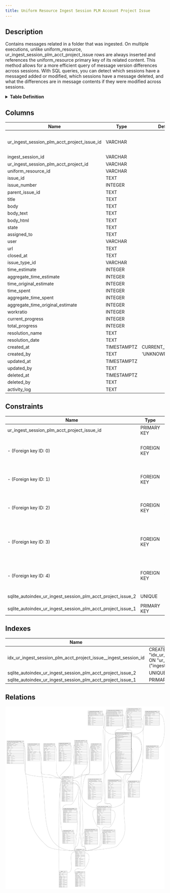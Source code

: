 ```yaml
---
title: Uniform Resource Ingest Session PLM Account Project Issue
---
```


## Description

Contains messages related in a folder that was ingested. On multiple executions,
unlike uniform_resource, ur_ingest_session_plm_acct_project_issue rows are
always inserted and references the uniform_resource primary key of its related
content. This method allows for a more efficient query of message version
differences across sessions. With SQL queries, you can detect which sessions
have a messaged added or modified, which sessions have a message deleted, and
what the differences are in message contents if they were modified across
sessions.

<details>
<summary><strong>Table Definition</strong></summary>

```sql
CREATE TABLE "ur_ingest_session_plm_acct_project_issue" (
    "ur_ingest_session_plm_acct_project_issue_id" VARCHAR PRIMARY KEY NOT NULL,
    "ingest_session_id" VARCHAR NOT NULL,
    "ur_ingest_session_plm_acct_project_id" VARCHAR NOT NULL,
    "uniform_resource_id" VARCHAR,
    "issue_id" TEXT NOT NULL,
    "issue_number" INTEGER,
    "parent_issue_id" TEXT,
    "title" TEXT NOT NULL,
    "body" TEXT,
    "body_text" TEXT,
    "body_html" TEXT,
    "state" TEXT NOT NULL,
    "assigned_to" TEXT NOT NULL,
    "user" VARCHAR NOT NULL,
    "url" TEXT NOT NULL,
    "closed_at" TEXT,
    "issue_type_id" VARCHAR,
    "time_estimate" INTEGER,
    "aggregate_time_estimate" INTEGER,
    "time_original_estimate" INTEGER,
    "time_spent" INTEGER,
    "aggregate_time_spent" INTEGER,
    "aggregate_time_original_estimate" INTEGER,
    "workratio" INTEGER,
    "current_progress" INTEGER,
    "total_progress" INTEGER,
    "resolution_name" TEXT,
    "resolution_date" TEXT,
    "created_at" TIMESTAMPTZ DEFAULT CURRENT_TIMESTAMP,
    "created_by" TEXT DEFAULT 'UNKNOWN',
    "updated_at" TIMESTAMPTZ,
    "updated_by" TEXT,
    "deleted_at" TIMESTAMPTZ,
    "deleted_by" TEXT,
    "activity_log" TEXT,
    FOREIGN KEY("ingest_session_id") REFERENCES "ur_ingest_session"("ur_ingest_session_id"),
    FOREIGN KEY("ur_ingest_session_plm_acct_project_id") REFERENCES "ur_ingest_session_plm_acct_project"("ur_ingest_session_plm_acct_project_id"),
    FOREIGN KEY("uniform_resource_id") REFERENCES "uniform_resource"("uniform_resource_id"),
    FOREIGN KEY("user") REFERENCES "ur_ingest_session_plm_user"("ur_ingest_session_plm_user_id"),
    FOREIGN KEY("issue_type_id") REFERENCES "ur_ingest_session_plm_issue_type"("ur_ingest_session_plm_issue_type_id"),
    UNIQUE("title", "issue_id", "body", "state", "assigned_to", "issue_number")
)
```

</details>

## Columns

| Name                                        | Type        | Default           | Nullable | Children                                                                                                                                                                                                                                                                                                                                                                                                                                                                                | Parents                                                                                                               | Comment                                                 |
| ------------------------------------------- | ----------- | ----------------- | -------- | --------------------------------------------------------------------------------------------------------------------------------------------------------------------------------------------------------------------------------------------------------------------------------------------------------------------------------------------------------------------------------------------------------------------------------------------------------------------------------------- | --------------------------------------------------------------------------------------------------------------------- | ------------------------------------------------------- |
| ur_ingest_session_plm_acct_project_issue_id | VARCHAR     |                   | false    | [ur_ingest_session_plm_acct_label](/docs/standard-library/rssd-schema/ur_ingest_session_plm_acct_label) [ur_ingest_session_plm_acct_relationship](/docs/standard-library/rssd-schema/ur_ingest_session_plm_acct_relationship) [ur_ingest_session_plm_comment](/docs/standard-library/rssd-schema/ur_ingest_session_plm_comment) [ur_ingest_session_plm_issue_reaction](/docs/standard-library/rssd-schema/ur_ingest_session_plm_issue_reaction) |                                                                                                                       | {"isSqlDomainZodDescrMeta":true,"isVarChar":true}       |
| ingest_session_id                           | VARCHAR     |                   | false    |                                                                                                                                                                                                                                                                                                                                                                                                                                                                                         | [ur_ingest_session](/docs/standard-library/rssd-schema/ur_ingest_session)                                   | {"isSqlDomainZodDescrMeta":true,"isVarChar":true}       |
| ur_ingest_session_plm_acct_project_id       | VARCHAR     |                   | false    |                                                                                                                                                                                                                                                                                                                                                                                                                                                                                         | [ur_ingest_session_plm_acct_project](/docs/standard-library/rssd-schema/ur_ingest_session_plm_acct_project) | {"isSqlDomainZodDescrMeta":true,"isVarChar":true}       |
| uniform_resource_id                         | VARCHAR     |                   | true     |                                                                                                                                                                                                                                                                                                                                                                                                                                                                                         | [uniform_resource](/docs/standard-library/rssd-schema/uniform_resource)                                     | {"isSqlDomainZodDescrMeta":true,"isVarChar":true}       |
| issue_id                                    | TEXT        |                   | false    |                                                                                                                                                                                                                                                                                                                                                                                                                                                                                         |                                                                                                                       |                                                         |
| issue_number                                | INTEGER     |                   | true     |                                                                                                                                                                                                                                                                                                                                                                                                                                                                                         |                                                                                                                       |                                                         |
| parent_issue_id                             | TEXT        |                   | true     |                                                                                                                                                                                                                                                                                                                                                                                                                                                                                         |                                                                                                                       |                                                         |
| title                                       | TEXT        |                   | false    |                                                                                                                                                                                                                                                                                                                                                                                                                                                                                         |                                                                                                                       |                                                         |
| body                                        | TEXT        |                   | true     |                                                                                                                                                                                                                                                                                                                                                                                                                                                                                         |                                                                                                                       |                                                         |
| body_text                                   | TEXT        |                   | true     |                                                                                                                                                                                                                                                                                                                                                                                                                                                                                         |                                                                                                                       |                                                         |
| body_html                                   | TEXT        |                   | true     |                                                                                                                                                                                                                                                                                                                                                                                                                                                                                         |                                                                                                                       |                                                         |
| state                                       | TEXT        |                   | false    |                                                                                                                                                                                                                                                                                                                                                                                                                                                                                         |                                                                                                                       |                                                         |
| assigned_to                                 | TEXT        |                   | false    |                                                                                                                                                                                                                                                                                                                                                                                                                                                                                         |                                                                                                                       |                                                         |
| user                                        | VARCHAR     |                   | false    |                                                                                                                                                                                                                                                                                                                                                                                                                                                                                         | [ur_ingest_session_plm_user](/docs/standard-library/rssd-schema/ur_ingest_session_plm_user)                 | {"isSqlDomainZodDescrMeta":true,"isVarChar":true}       |
| url                                         | TEXT        |                   | false    |                                                                                                                                                                                                                                                                                                                                                                                                                                                                                         |                                                                                                                       |                                                         |
| closed_at                                   | TEXT        |                   | true     |                                                                                                                                                                                                                                                                                                                                                                                                                                                                                         |                                                                                                                       |                                                         |
| issue_type_id                               | VARCHAR     |                   | true     |                                                                                                                                                                                                                                                                                                                                                                                                                                                                                         | [ur_ingest_session_plm_issue_type](/docs/standard-library/rssd-schema/ur_ingest_session_plm_issue_type)     | {"isSqlDomainZodDescrMeta":true,"isVarChar":true}       |
| time_estimate                               | INTEGER     |                   | true     |                                                                                                                                                                                                                                                                                                                                                                                                                                                                                         |                                                                                                                       |                                                         |
| aggregate_time_estimate                     | INTEGER     |                   | true     |                                                                                                                                                                                                                                                                                                                                                                                                                                                                                         |                                                                                                                       |                                                         |
| time_original_estimate                      | INTEGER     |                   | true     |                                                                                                                                                                                                                                                                                                                                                                                                                                                                                         |                                                                                                                       |                                                         |
| time_spent                                  | INTEGER     |                   | true     |                                                                                                                                                                                                                                                                                                                                                                                                                                                                                         |                                                                                                                       |                                                         |
| aggregate_time_spent                        | INTEGER     |                   | true     |                                                                                                                                                                                                                                                                                                                                                                                                                                                                                         |                                                                                                                       |                                                         |
| aggregate_time_original_estimate            | INTEGER     |                   | true     |                                                                                                                                                                                                                                                                                                                                                                                                                                                                                         |                                                                                                                       |                                                         |
| workratio                                   | INTEGER     |                   | true     |                                                                                                                                                                                                                                                                                                                                                                                                                                                                                         |                                                                                                                       |                                                         |
| current_progress                            | INTEGER     |                   | true     |                                                                                                                                                                                                                                                                                                                                                                                                                                                                                         |                                                                                                                       |                                                         |
| total_progress                              | INTEGER     |                   | true     |                                                                                                                                                                                                                                                                                                                                                                                                                                                                                         |                                                                                                                       |                                                         |
| resolution_name                             | TEXT        |                   | true     |                                                                                                                                                                                                                                                                                                                                                                                                                                                                                         |                                                                                                                       |                                                         |
| resolution_date                             | TEXT        |                   | true     |                                                                                                                                                                                                                                                                                                                                                                                                                                                                                         |                                                                                                                       |                                                         |
| created_at                                  | TIMESTAMPTZ | CURRENT_TIMESTAMP | true     |                                                                                                                                                                                                                                                                                                                                                                                                                                                                                         |                                                                                                                       |                                                         |
| created_by                                  | TEXT        | 'UNKNOWN'         | true     |                                                                                                                                                                                                                                                                                                                                                                                                                                                                                         |                                                                                                                       |                                                         |
| updated_at                                  | TIMESTAMPTZ |                   | true     |                                                                                                                                                                                                                                                                                                                                                                                                                                                                                         |                                                                                                                       |                                                         |
| updated_by                                  | TEXT        |                   | true     |                                                                                                                                                                                                                                                                                                                                                                                                                                                                                         |                                                                                                                       |                                                         |
| deleted_at                                  | TIMESTAMPTZ |                   | true     |                                                                                                                                                                                                                                                                                                                                                                                                                                                                                         |                                                                                                                       |                                                         |
| deleted_by                                  | TEXT        |                   | true     |                                                                                                                                                                                                                                                                                                                                                                                                                                                                                         |                                                                                                                       |                                                         |
| activity_log                                | TEXT        |                   | true     |                                                                                                                                                                                                                                                                                                                                                                                                                                                                                         |                                                                                                                       | {"isSqlDomainZodDescrMeta":true,"isJsonSqlDomain":true} |

## Constraints

| Name                                                        | Type        | Definition                                                                                                                                                                                   |
| ----------------------------------------------------------- | ----------- | -------------------------------------------------------------------------------------------------------------------------------------------------------------------------------------------- |
| ur_ingest_session_plm_acct_project_issue_id                 | PRIMARY KEY | PRIMARY KEY (ur_ingest_session_plm_acct_project_issue_id)                                                                                                                                    |
| - (Foreign key ID: 0)                                       | FOREIGN KEY | FOREIGN KEY (issue_type_id) REFERENCES ur_ingest_session_plm_issue_type (ur_ingest_session_plm_issue_type_id) ON UPDATE NO ACTION ON DELETE NO ACTION MATCH NONE                             |
| - (Foreign key ID: 1)                                       | FOREIGN KEY | FOREIGN KEY (user) REFERENCES ur_ingest_session_plm_user (ur_ingest_session_plm_user_id) ON UPDATE NO ACTION ON DELETE NO ACTION MATCH NONE                                                  |
| - (Foreign key ID: 2)                                       | FOREIGN KEY | FOREIGN KEY (uniform_resource_id) REFERENCES uniform_resource (uniform_resource_id) ON UPDATE NO ACTION ON DELETE NO ACTION MATCH NONE                                                       |
| - (Foreign key ID: 3)                                       | FOREIGN KEY | FOREIGN KEY (ur_ingest_session_plm_acct_project_id) REFERENCES ur_ingest_session_plm_acct_project (ur_ingest_session_plm_acct_project_id) ON UPDATE NO ACTION ON DELETE NO ACTION MATCH NONE |
| - (Foreign key ID: 4)                                       | FOREIGN KEY | FOREIGN KEY (ingest_session_id) REFERENCES ur_ingest_session (ur_ingest_session_id) ON UPDATE NO ACTION ON DELETE NO ACTION MATCH NONE                                                       |
| sqlite_autoindex_ur_ingest_session_plm_acct_project_issue_2 | UNIQUE      | UNIQUE (title, issue_id, body, state, assigned_to, issue_number)                                                                                                                             |
| sqlite_autoindex_ur_ingest_session_plm_acct_project_issue_1 | PRIMARY KEY | PRIMARY KEY (ur_ingest_session_plm_acct_project_issue_id)                                                                                                                                    |

## Indexes

| Name                                                            | Definition                                                                                                                                        |
| --------------------------------------------------------------- | ------------------------------------------------------------------------------------------------------------------------------------------------- |
| idx_ur_ingest_session_plm_acct_project_issue__ingest_session_id | CREATE INDEX "idx_ur_ingest_session_plm_acct_project_issue__ingest_session_id" ON "ur_ingest_session_plm_acct_project_issue"("ingest_session_id") |
| sqlite_autoindex_ur_ingest_session_plm_acct_project_issue_2     | UNIQUE (title, issue_id, body, state, assigned_to, issue_number)                                                                                  |
| sqlite_autoindex_ur_ingest_session_plm_acct_project_issue_1     | PRIMARY KEY (ur_ingest_session_plm_acct_project_issue_id)                                                                                         |

## Relations

![er](../../../../../assets/images/content/docs/standard-library/rssd-schema/ur_ingest_session_plm_acct_project_issue.svg)
